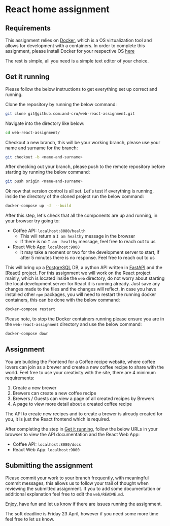 # React home assignment

## Requirements

This assignment relies on [Docker](https://www.docker.com/), which is a OS virtualization tool and allows for development with a containers. In order to complete this assignment, please install Docker for your respective OS [here](https://docs.docker.com/get-docker/)

The rest is simple, all you need is a simple text editor of your choice.

## Get it running

Please follow the below instructions to get everything set up correct and running.

Clone the repository by running the below command:

```bash
git clone git@github.com:and-cru/web-react-assignment.git
```

Navigate into the directory like below:

```bash
cd web-react-assignment/
```

Checkout a new branch, this will be your working branch, please use your name and surname for the branch:

```bash
git checkout -b <name-and-surname>
```

After checking out your branch, please push to the remote repository before starting by running the below command:

```bash
git push origin <name-and-surname>
```

Ok now that version control is all set. Let's test if everything is running, inside the directory of the cloned project run the below command:

```bash
docker-compose up -d  --build
```

After this step, let's check that all the components are up and running, in your browser try going to:

- Coffee API: `localhost:8080/health`
  - This will return a `I am healthy` message in the browser
  - If there is no `I am  healthy` message, feel free to reach out to us
- React Web App: `localhost:9000`
  - It may take a moment or two for the development server to start, if after 5 minutes there is no response. Feel free to reach out to us

This will bring up a [PostgreSQL]() DB, a python API written in [FastAPI]() and the [React] project. For this assignment we will work on the React project mainly, which is located inside the `web` directory, do not worry about starting the local development server for React it is running already. Just save any changes made to the files and the changes will reflect, in case you have installed other `npm` packages, you will need to restart the running docker containers, this can be done with the below command:

```bash
docker-compose restart
```

Please note, to stop the Docker containers running please ensure you are in the `web-react-assignment` directory and use the below command:

```bash
docker-compose down
```

## Assignment

You are building the Frontend for a Coffee recipe website, where coffee lovers can join as a brewer and create a new coffee recipe to share with the world. Feel free to use your creativity with the site, there are 4 minimum requirements:

1. Create a new brewer
2. Brewers can create a new coffee recipe
3. Brewers / Guests can view a page of all created recipes by Brewers
4. A page to view more detail about a created coffee recipe

The API to create new recipes and to create a brewer is already created for you, it is just the React frontend which is required.

After completing the step in [Get it running](#get-it-running), follow the below URLs in your browser to view the API documentation and the React Web App:

- Coffee API: `localhost:8080/docs`
- React Web App: `localhost:9000`

## Submitting the assignment

Please commit your work to your branch frequently, with meaningful commit messages, this allows us to follow your trail of thought when reviewing the submitted assignment. If you to add some documentation or additional explanation feel free to edit the `web/README.md`.

Enjoy, have fun and let us know if there are issues running the assignment.

The soft deadline is Friday 23 April, however if you need some more time feel free to let us know.